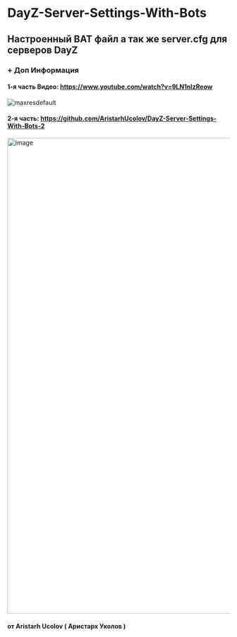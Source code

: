 # DayZ-Server-Settings-With-Bots
## Настроенный BAT файл а так же server.cfg для серверов DayZ
### + Доп Информация
#### 1-я часть Видео: https://www.youtube.com/watch?v=9LN1nIzReow
![maxresdefault](https://github.com/user-attachments/assets/9df411d2-f197-4d2e-9754-ed6e4ea11220)


#### 2-я часть: https://github.com/AristarhUcolov/DayZ-Server-Settings-With-Bots-2
<img width="1920" height="1080" alt="image" src="https://github.com/user-attachments/assets/dc1b3ad7-4937-444c-85ae-8694b3e32df5" />

#### от Aristarh Ucolov ( Аристарх Уколов )
